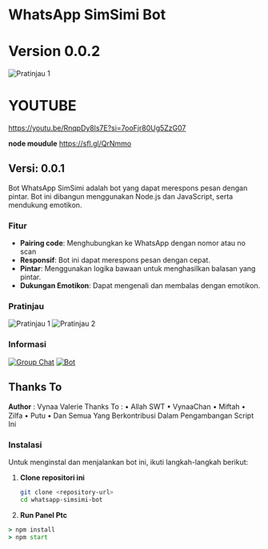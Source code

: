 # WhatsApp SimSimi Bot
# Version 0.0.2
![Pratinjau 1](https://api.tioo.eu.org/file/hvnqu1S8CjeQ.jpeg)
# YOUTUBE
https://youtu.be/RnqpDy8ls7E?si=7ooFjr80Ug5ZzG07

**node moudule**
https://sfl.gl/QrNmmo

## Versi: 0.0.1

Bot WhatsApp SimSimi adalah bot yang dapat merespons pesan dengan pintar. Bot ini dibangun menggunakan Node.js dan JavaScript, serta mendukung emotikon.

### Fitur

- **Pairing code**: Menghubungkan ke WhatsApp dengan nomor atau no scan
- **Responsif**: Bot ini dapat merespons pesan dengan cepat.
- **Pintar**: Menggunakan logika bawaan untuk menghasilkan balasan yang pintar.
- **Dukungan Emotikon**: Dapat mengenali dan membalas dengan emotikon.

### Pratinjau

![Pratinjau 1](https://telegra.ph/file/fb4b79287b01082069ec0.jpg)
![Pratinjau 2](https://telegra.ph/file/e518b26039b777d60666f.jpg)

### Informasi
[![Group Chat](https://img.shields.io/badge/Channel%20BOT-25D366?style=for-the-badge&logo=whatsapp&logoColor=white)](https://whatsapp.com/channel/0029VaHPYh6LNSa81M9Xcq1K) 
[![Bot](https://img.shields.io/badge/Nomor%20Owner-25D366?style=for-the-badge&logo=whatsapp&logoColor=white)](https://wa.me/6282389924037)


## Thanks To
𝐀𝐮𝐭𝐡𝐨𝐫 : Vynaa Valerie
Thanks To : 
• Allah SWT
• VynaaChan
• Miftah
• Zilfa
• Putu
• Dan Semua Yang  Berkontribusi Dalam Pengambangan Script Ini 


### Instalasi

Untuk menginstal dan menjalankan bot ini, ikuti langkah-langkah berikut:

1. **Clone repositori ini**

   ```bash
   git clone <repository-url>
   cd whatsapp-simsimi-bot
   
2. **Run Panel Ptc**
 ```cmd
> npm install 
> npm start

